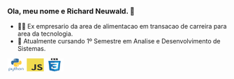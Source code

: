 ### Ola, meu nome e Richard Neuwald. 👋




-  👨‍💻 Ex empresario da area de alimentacao em transacao de carreira para area da tecnologia. 
-  🌱 Atualmente cursando 1º Semestre em Analise e Desenvolvimento de Sistemas.

    
  <div style="display: inline_block"><br\>
  <img align="center" alt="python" height="30" width="40" src="https://raw.githubusercontent.com/devicons/devicon/master/icons/python/python-original-wordmark.svg"/>
  <img align="center" alt="jscript" height="30" width="40" src="https://raw.githubusercontent.com/devicons/devicon/master/icons/javascript/javascript-original.svg"/>
  <img align="center" alt="css3" height="30" width="40" src="https://raw.githubusercontent.com/devicons/devicon/master/icons/css3/css3-original-wordmark.svg"/>
  
  </div>








